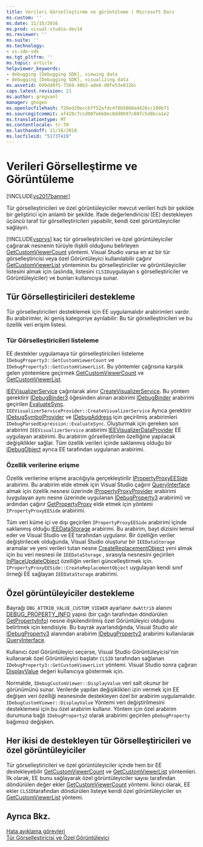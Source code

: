 ```yaml
---
title: Verileri Görselleştirme ve görüntüleme | Microsoft Docs
ms.custom: ''
ms.date: 11/15/2016
ms.prod: visual-studio-dev14
ms.reviewer: ''
ms.suite: ''
ms.technology:
- vs-ide-sdk
ms.tgt_pltfrm: ''
ms.topic: article
helpviewer_keywords:
- debugging [Debugging SDK], viewing data
- debugging [Debugging SDK], visualizing data
ms.assetid: 699dd0f5-7569-40b3-ade6-d0fe53e832bc
caps.latest.revision: 21
ms.author: gregvanl
manager: ghogen
ms.openlocfilehash: f26ed20eccbff52afdc4f8b5060ad426cc100b71
ms.sourcegitcommit: af428c7ccd007e668ec0dd8697c88fc5d8bca1e2
ms.translationtype: MT
ms.contentlocale: tr-TR
ms.lasthandoff: 11/16/2018
ms.locfileid: "51737419"
---
```

# <a name="visualizing-and-viewing-data"></a>Verileri Görselleştirme ve Görüntüleme
[!INCLUDE[vs2017banner](../../includes/vs2017banner.md)]

Tür görselleştiricileri ve özel görüntüleyiciler mevcut verileri hızlı bir şekilde bir geliştirici için anlamlı bir şekilde. İfade değerlendiricisi (EE) destekleyen üçüncü taraf tür görselleştiricileri yapabilir, kendi özel görüntüleyiciler sağlayın.  
  
 [!INCLUDE[vsprvs](../../includes/vsprvs-md.md)] kaç tür görselleştiricileri ve özel görüntüleyiciler çağırarak nesnenin türüyle ilişkili olduğunu belirleyen [GetCustomViewerCount](../../extensibility/debugger/reference/idebugproperty3-getcustomviewercount.md) yöntemi. Visual Studio varsa en az bir tür görselleştiricisi veya özel Görüntüleyici kullanılabilir çağırır [GetCustomViewerList](../../extensibility/debugger/reference/idebugproperty3-getcustomviewerlist.md) yönteminin bu görselleştiriciler ve görüntüleyiciler listesini almak için (aslında, listesini `CLSID`uygulayan s görselleştiriciler ve Görüntüleyiciler) ve bunları kullanıcıya sunar.  
  
## <a name="supporting-type-visualizers"></a>Tür Görselleştiricileri destekleme  
 Tür görselleştiricileri desteklemek için EE uygulamalıdır arabirimleri vardır. Bu arabirimler, iki geniş kategoriye ayrılabilir: Bu tür görselleştiricileri ve bu özellik veri erişim listesi.  
  
### <a name="listing-type-visualizers"></a>Tür Görselleştiricileri listeleme  
 EE destekler uygulamaya tür görselleştiricileri listeleme `IDebugProperty3::GetCustomViewerCount` ve `IDebugProperty3::GetCustomViewerList`. Bu yöntemler çağrısına karşılık gelen yöntemlere geçirmek [GetCustomViewerCount](../../extensibility/debugger/reference/ieevisualizerservice-getcustomviewercount.md) ve [GetCustomViewerList](../../extensibility/debugger/reference/ieevisualizerservice-getcustomviewerlist.md).  
  
 [IEEVisualizerService](../../extensibility/debugger/reference/ieevisualizerservice.md) çağırılarak alınır [CreateVisualizerService](../../extensibility/debugger/reference/ieevisualizerserviceprovider-createvisualizerservice.md). Bu yöntem gerektirir [IDebugBinder3](../../extensibility/debugger/reference/idebugbinder3.md) öğesinden alınan arabirimi [IDebugBinder](../../extensibility/debugger/reference/idebugbinder.md) arabirimi geçirilen [EvaluateSync](../../extensibility/debugger/reference/idebugparsedexpression-evaluatesync.md). `IEEVisualizerServiceProvider::CreateVisualizerService` Ayrıca gerektirir [IDebugSymbolProvider](../../extensibility/debugger/reference/idebugsymbolprovider.md) ve [IDebugAddress](../../extensibility/debugger/reference/idebugaddress.md) için geçirilmiş arabirimleri `IDebugParsedExpression::EvaluateSync`. Oluşturmak için gereken son arabirimi `IEEVisualizerService` arabirimi [IEEVisualizerDataProvider](../../extensibility/debugger/reference/ieevisualizerdataprovider.md) EE uygulayan arabirimi. Bu arabirim görselleştirilen özelliğine yapılacak değişiklikler sağlar. Tüm özellik verileri içinde saklanmış olduğu bir [IDebugObject](../../extensibility/debugger/reference/idebugobject.md) ayrıca EE tarafından uygulanan arabirimi.  
  
### <a name="accessing-property-data"></a>Özellik verilerine erişme  
 Özellik verilerine erişme aracılığıyla gerçekleştirilir [IPropertyProxyEESide](../../extensibility/debugger/reference/ipropertyproxyeeside.md) arabirimi. Bu arabirim elde etmek için Visual Studio çağırır [QueryInterface](http://msdn.microsoft.com/library/62fce95e-aafa-4187-b50b-e6611b74c3b3) almak için özellik nesnesi üzerinde [IPropertyProxyProvider](../../extensibility/debugger/reference/ipropertyproxyprovider.md) arabirimi (uygulayan aynı nesne üzerinde uygulanan [ IDebugProperty3](../../extensibility/debugger/reference/idebugproperty3.md) arabirimi) ve ardından çağırır [GetPropertyProxy](../../extensibility/debugger/reference/ipropertyproxyprovider-getpropertyproxy.md) elde etmek için yöntemi `IPropertyProxyEESide` arabirimi.  
  
 Tüm veri küme içi ve dışı geçirilen `IPropertyProxyEESide` arabirimi içinde saklanmış olduğu [IEEDataStorage](../../extensibility/debugger/reference/ieedatastorage.md) arabirimi. Bu arabirim, bayt dizisini temsil eder ve Visual Studio ve EE tarafından uygulanır. Bir özelliğin veriler değiştirilecek olduğunda, Visual Studio oluşturur bir `IEEDataStorage` aramalar ve yeni verileri tutan nesne [CreateReplacementObject](../../extensibility/debugger/reference/ipropertyproxyeeside-createreplacementobject.md) yeni almak için bu veri nesnesi ile `IEEDataStorage` , sırasıyla nesnesini geçirilen [InPlaceUpdateObject](../../extensibility/debugger/reference/ipropertyproxyeeside-inplaceupdateobject.md) özelliğin verileri güncelleştirmek için. `IPropertyProxyEESide::CreateReplacementObject` uygulayan kendi sınıf örneği EE sağlayan `IEEDataStorage` arabirimi.  
  
## <a name="supporting-custom-viewers"></a>Özel görüntüleyiciler destekleme  
 Bayrağı `DBG_ATTRIB_VALUE_CUSTOM_VIEWER` ayarlanır `dwAttrib` alanını [DEBUG_PROPERTY_INFO](../../extensibility/debugger/reference/debug-property-info.md) yapısı (bir çağrı tarafından döndürülen [GetPropertyInfo](../../extensibility/debugger/reference/idebugproperty2-getpropertyinfo.md)) nesne ilişkilendirilmiş özel Görüntüleyici olduğunu belirtmek için kendisiyle. Bu bayrak ayarlandığında, Visual Studio alır [IDebugProperty3](../../extensibility/debugger/reference/idebugproperty3.md) alanından arabirim [IDebugProperty2](../../extensibility/debugger/reference/idebugproperty2.md) arabirimi kullanılarak [QueryInterface](http://msdn.microsoft.com/library/62fce95e-aafa-4187-b50b-e6611b74c3b3).  
  
 Kullanıcı özel Görüntüleyici seçerse, Visual Studio Görüntüleyicisi'nin kullanarak özel Görüntüleyici başlatır `CLSID` tarafından sağlanan `IDebugProperty3::GetCustomViewerList` yöntemi. Visual Studio sonra çağıran [DisplayValue](../../extensibility/debugger/reference/idebugcustomviewer-displayvalue.md) değeri kullanıcıya göstermek için.  
  
 Normalde, `IDebugCustomViewer::DisplayValue` veri salt okunur bir görünümünü sunar. Verilerde yapılan değişiklikleri izin vermek için EE değişen veri özelliği nesnesinde destekleyen özel bir arabirim uygulamalıdır. `IDebugCustomViewer::DisplayValue` Yöntemi veri değiştirilmesini desteklemesi için bu özel arabirim kullanır. Yöntem için özel arabirim durumuna bağlı `IDebugProperty2` olarak arabirimi geçirilen `pDebugProperty` bağımsız değişken.  
  
## <a name="supporting-both-type-visualizers-and-custom-viewers"></a>Her ikisi de destekleyen tür Görselleştiricileri ve özel görüntüleyiciler  
 Tür görselleştiricileri ve özel görüntüleyiciler içinde hem bir EE destekleyebilir [GetCustomViewerCount](../../extensibility/debugger/reference/idebugproperty3-getcustomviewercount.md) ve [GetCustomViewerList](../../extensibility/debugger/reference/idebugproperty3-getcustomviewerlist.md) yöntemleri. İlk olarak, EE bunu sağlayarak özel görüntüleyiciler sayısı tarafından döndürülen değer ekler [GetCustomViewerCount](../../extensibility/debugger/reference/ieevisualizerservice-getcustomviewercount.md) yöntemi. İkinci olarak, EE ekler `CLSID`tarafından döndürülen listeye kendi özel görüntüleyiciler sn [GetCustomViewerList](../../extensibility/debugger/reference/ieevisualizerservice-getcustomviewerlist.md) yöntemi.  
  
## <a name="see-also"></a>Ayrıca Bkz.  
 [Hata ayıklama görevleri](../../extensibility/debugger/debugging-tasks.md)   
 [Tür Görselleştiricisi ve Özel Görüntüleyici](../../extensibility/debugger/type-visualizer-and-custom-viewer.md)

